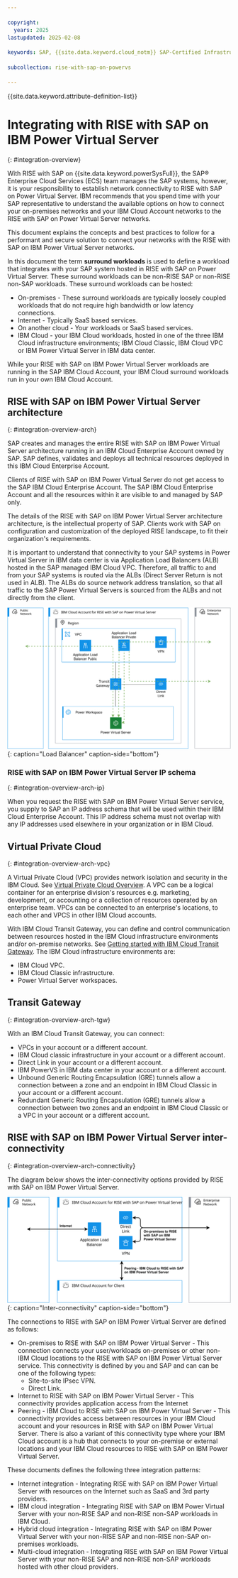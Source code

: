 ```yaml
---

copyright:
  years: 2025
lastupdated: 2025-02-08

keywords: SAP, {{site.data.keyword.cloud_notm}} SAP-Certified Infrastructure, {{site.data.keyword.ibm_cloud_sap}}, SAP Workloads

subcollection: rise-with-sap-on-powervs

---
```


{{site.data.keyword.attribute-definition-list}}

# Integrating with RISE with SAP on IBM Power Virtual Server
{: #integration-overview}

With RISE with SAP on {{site.data.keyword.powerSysFull}}, the SAP® Enterprise Cloud Services (ECS) team manages the SAP systems, however, it is your responsibility to establish network connectivity to RISE with SAP on Power Virtual Server. IBM recommends that you spend time with your SAP representative to understand the available options on how to connect your on-premises networks and your IBM Cloud Account networks to the RISE with SAP on Power Virtual Server networks.

This document explains the concepts and best practices to follow for a performant and secure solution to connect your networks with the RISE with SAP on IBM Power Virtual Server networks.

In this document the term **surround workloads** is used to define a workload that integrates with your SAP system hosted in RISE with SAP on Power Virtual Server. These surround workloads can be non-RISE SAP or non-RISE non-SAP workloads. These surround workloads can be hosted:

* On-premises - These surround workloads are typically loosely coupled workloads that do not require high bandwidth or low latency connections.
* Internet - Typically SaaS based services.
* On another cloud - Your workloads or SaaS based services.
* IBM Cloud - your IBM Cloud workloads, hosted in one of the three IBM Cloud infrastructure environments; IBM Cloud Classic, IBM Cloud VPC or IBM Power Virtual Server in IBM data center.

While your RISE with SAP on IBM Power Virtual Server workloads are running in the SAP IBM Cloud Account, your IBM Cloud surround workloads run in your own IBM Cloud Account.

## RISE with SAP on IBM Power Virtual Server architecture
{: #integration-overview-arch}

SAP creates and manages the entire RISE with SAP on IBM Power Virtual Server architecture running in an IBM Cloud Enterprise Account owned by SAP. SAP defines, validates and deploys all technical resources deployed in this IBM Cloud Enterprise Account. 

Clients of RISE with SAP on IBM Power Virtual Server do not get access to the SAP IBM Cloud Enterprise Account. The SAP IBM Cloud Enterprise Account and all the resources within it are visible to and managed by SAP only.

The details of the RISE with SAP on IBM Power Virtual Server architecture architecture, is the intellectual property of SAP. Clients work with SAP on configuration and customization of the deployed RISE landscape, to fit their organization's requirements.

It is important to understand that connectivity to your SAP systems in Power Virtual Server in IBM data center is via Application Load Balancers (ALB) hosted in the SAP managed IBM Cloud VPC. Therefore, all traffic to and from your SAP systems is routed via the ALBs (Direct Server Return is not used in ALB). The ALBs do source network address translation, so that all traffic to the SAP Power Virtual Servers is sourced from the ALBs and not directly from the client.

![Figure 1. Load Balancer](../images/lb.svg "Load Balancer"){: caption="Load Balancer" caption-side="bottom"}

### RISE with SAP on IBM Power Virtual Server IP schema
{: #integration-overview-arch-ip}

When you request the RISE with SAP on IBM Power Virtual Server service, you supply to SAP an IP address schema that will be used within their IBM Cloud Enterprise Account. This IP address schema must not overlap with any IP addresses used elsewhere in your organization or in IBM Cloud.

## Virtual Private Cloud
{: #integration-overview-arch-vpc}

A Virtual Private Cloud (VPC) provides network isolation and security in the IBM Cloud. See [Virtual Private Cloud Overview]( /docs/vpc?topic=vpc-about-vpc). A VPC can be a logical container for an enterprise division's resources e.g. marketing, development, or accounting or a collection of resources operated by an enterprise team. VPCs can be connected to an enterprise's locations, to each other and VPCS in other IBM Cloud accounts.

With IBM Cloud Transit Gateway, you can define and control communication between resources hosted in the IBM Cloud infrastructure environments and/or on-premise networks. See [Getting started with IBM Cloud Transit Gateway](/docs/transit-gateway?topic=transit-gateway-getting-started). The IBM Cloud infrastructure environments are:

* IBM Cloud VPC.
* IBM Cloud Classic infrastructure.
* Power Virtual Server workspaces.

## Transit Gateway
{: #integration-overview-arch-tgw}

With an IBM Cloud Transit Gateway, you can connect:

* VPCs in your account or a different account.
* IBM Cloud classic infrastructure in your account or a different account.
* Direct Link in your account or a different account.
* IBM PowerVS in IBM data center in your account or a different account.
* Unbound Generic Routing Encapsulation (GRE) tunnels allow a connection between a zone and an endpoint in IBM Cloud Classic in your account or a different account.
* Redundant Generic Routing Encapsulation (GRE) tunnels allow a connection between two zones and an endpoint in IBM Cloud Classic or a VPC in your account or a different account.

## RISE with SAP on IBM Power Virtual Server inter-connectivity
{: #integration-overview-arch-connectivity}

The diagram below shows the inter-connectivity options provided by RISE with SAP on IBM Power Virtual Server.

![Figure 2. Inter-connectivity](../images/interconnectivity.svg "Inter-connectivity"){: caption="Inter-connectivity" caption-side="bottom"}

The connections to RISE with SAP on IBM Power Virtual Server are defined as follows:

* On-premises to RISE with SAP on IBM Power Virtual Server - This connection connects your user/workloads on-premises or other non-IBM Cloud locations to the RISE with SAP on IBM Power Virtual Server service. This connectivity is defined by you and SAP and can can be one of the following types:
    * Site-to-site IPsec VPN.
    * Direct Link.
* Internet to RISE with SAP on IBM Power Virtual Server - This connectivity provides application access from the Internet
* Peering - IBM Cloud to RISE with SAP on IBM Power Virtual Server - This connectivity provides access between resources in your IBM Cloud account and your resources in RISE with SAP on IBM Power Virtual Server. There is also a variant of this connectivity type where your IBM Cloud account is a hub that connects to your on-premise or external locations and your IBM Cloud resources to RISE with SAP on IBM Power Virtual Server.

These documents defines the following three integration patterns:

* Internet integration - Integrating RISE with SAP on IBM Power Virtual Server with resources on the Internet such as SaaS and 3rd party providers.
* IBM cloud integration - Integrating RISE with SAP on IBM Power Virtual Server with your non-RISE SAP and non-RISE non-SAP workloads in IBM Cloud.
* Hybrid cloud integration - Integrating RISE with SAP on IBM Power Virtual Server with your non-RISE SAP and non-RISE non-SAP on-premises workloads.
* Multi-cloud integration - Integrating RISE with SAP on IBM Power Virtual Server with your non-RISE SAP and non-RISE non-SAP workloads hosted with other cloud providers.
